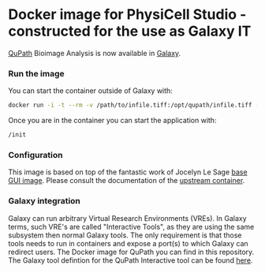 
# Docker image for PhysiCell Studio - constructed for the use as Galaxy IT

[QuPath](https://qupath.github.io) Bioimage Analysis is now available in [Galaxy](https://usegalaxy.eu/root?tool_id=interactive_tool_qupath).


### Run the image

You can start the container outside of Galaxy with:

```bash
docker run -i -t --rm -v /path/to/infile.tiff:/opt/qupath/infile.tiff -p 8080:5800 quay.io/galaxy/qupath-headless:0.4.3 bash
```

Once you are in the container you can start the application with:

```bash
/init
```

### Configuration

This image is based on top of the fantastic work of Jocelyn Le Sage [base GUI image](https://github.com/jlesage/docker-baseimage-gui). Please consult the documentation of the [upstream container](https://github.com/jlesage/docker-baseimage-gui).

### Galaxy integration

Galaxy can run arbitrary Virtual Research Environments (VREs). In Galaxy terms, such VRE's are called "Interactive Tools", as they are using the same subsystem then normal Galaxy tools.
The only requirement is that those tools needs to run in containers and expose a port(s) to which Galaxy can redirect users. The Docker image for QuPath you can find in this repository.
The Galaxy tool defintion for the QuPath Interactive tool can be found [here](https://github.com/usegalaxy-eu/galaxy/blob/release_23.0_europe/tools/interactive/interactivetool_qupath.xml).
